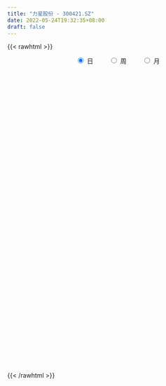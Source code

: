```yaml
---
title: "力星股份 - 300421.SZ"
date: 2022-05-24T19:32:35+08:00
draft: false
---
```

{{< rawhtml >}}
    <div style="text-align: center">
        <label style="padding: 1rem;"><input style="margin-right: .5rem" type="radio" name="period" value="D" checked onclick="period_change(this)">日</label>
        <label style="padding: 1rem;"><input style="margin-right: .5rem" type="radio" name="period" value="W" onclick="period_change(this)">周</label>
        <label style="padding: 1rem;"><input style="margin-right: .5rem" type="radio" name="period" value="M" onclick="period_change(this)">月</label>
    </div>
    <div id="chart" style="height: 700px;"></div> 
    <script type="text/javascript">
        const D_v = [80638.36,54316.72,77826.0,46316.2,33772.2,25588.8,43652.7,37788.6,52380.6,27944.5,37551.87,77936.62,34386.15,26223.6,46416.8,45035.5,72998.7,74405.89,54026.5,45784.0,34930.1,25177.4,22704.1,58821.63,49715.2,52151.8,53693.52,46326.15,103787.65,75210.3,78120.26,123019.51,58726.96,70351.89,51874.1,29373.35,48082.1,45946.4,38564.2,26987.0,43853.3,105656.52,63388.79,61372.0,41282.9,49804.19,34641.71,34084.78,42245.98,35873.0,80335.5,55074.7,127628.15,66355.2,74654.31,69649.69,53806.2,110536.42,56167.02,57506.3,70932.66,34598.56,31027.66,51903.3,56038.01,42089.3,39886.8,45083.3,50568.56,164879.78,89093.28,187728.7,234575.4,112979.28,111032.04,101062.56,77814.34,67317.66,71722.98,168561.43,179226.36,160243.17,125413.97,98415.86,83118.85,85668.46,64750.82,43945.76,108195.7,69852.88,126245.37,155083.38,96340.29,63553.14,65280.48,62632.74,70463.35,66825.85,82690.95,158062.55,102875.1,151007.8,143053.57,153433.83,142070.24,116756.78,67320.0,73940.2,76003.2,74821.7,56059.0,105096.43,107162.22,108382.7,69190.52,50059.18,53088.19,165966.74,112743.34,96964.4,67049.26,65792.48,69629.84,46363.9,54171.9,41688.41,37091.0,118416.11,75596.21,60079.53,54130.76,67194.5,42287.9,33467.26,38281.39,94081.29,66111.14,60942.7,37870.6,52338.62,84681.92,120578.57,157808.16,70971.3,53309.6,113944.97,132085.02,100069.89,88890.58,39848.0,51212.9,67323.4,68926.02,78210.98,52816.6,99987.99,131502.6,132112.9,73707.88,47548.96,49918.0,95062.6,104837.32,117180.9,87151.14,49662.98,56945.0,55188.46,80605.4,59150.63,38766.29,70787.4,70677.5,62229.73,58681.0,68051.59,35829.0,86858.54,41445.7,71289.69,39629.0,52131.29,110612.99,92911.0,59846.66,44460.0,34448.09,27386.99,32210.64,44209.03,67628.66,63657.76,54621.0,51365.6,68374.7,35139.0,48844.3,43701.9,57337.8,56221.5,64207.0,58185.9,55759.0,47300.09,50504.6,94576.61,74202.94,41523.8,62864.66,61169.6,63399.71,58540.8,54687.0,36603.0,45047.13,47043.1,34576.6,45284.0,53240.43,54856.63,42534.0,51288.49,40862.0,62841.0,85829.94,60482.39,52694.07,42839.0,42181.52,61057.94,39615.0,68704.2,58498.97,51030.97,54960.65,72750.3,51113.51,36560.22,35692.4,52405.0,70435.0,46723.79,47341.4,56860.62,45861.2,70205.0,164670.56,329377.49,268285.34,278628.98]
const D_histogram = [0.0,-0.0012635897,-0.0454016206,-0.0661128593,-0.0823914162,-0.0974032249,-0.0723215166,-0.081334032,-0.0625568941,-0.0642177337,-0.0778170958,-0.1056671502,-0.1005433516,-0.1092531587,-0.1112499464,-0.0825156656,-0.0013764364,0.0847463482,0.1348233376,0.1402298136,0.116396472,0.0943655704,0.0769569278,0.0274447254,0.0260757867,0.0580853263,0.0607040436,0.0829161271,0.1760441801,0.2426056284,0.2508210136,0.3191049065,0.3677630562,0.3656315081,0.3015882273,0.2448057571,0.22945443,0.1618573831,0.1163806821,0.0658274649,0.0088488451,0.0580233277,0.077210498,0.0087736768,-0.0682587557,-0.1401032416,-0.1880179001,-0.2052299773,-0.1565176839,-0.1478160187,-0.1789895558,-0.1948233773,-0.1882813057,-0.2154915207,-0.15408761,-0.0668131985,-0.0105042812,0.0809040967,0.1184983546,0.0958714176,0.125173186,0.1347855644,0.1152914984,0.1076693407,0.0923261917,0.069546675,0.0048512177,-0.0725251271,-0.0508816724,0.1071117016,0.1710088214,0.3853398729,0.5414472826,0.6095241072,0.6372506139,0.5831735931,0.5316598267,0.4232527309,0.2456136006,0.379225244,0.5302993824,0.4502559859,0.303827222,0.1368128361,0.0349003805,-0.1058220649,-0.2102831061,-0.3032916727,-0.2846377454,-0.3501256227,-0.2209756639,-0.0475728698,-0.0372952306,-0.1284386922,-0.3425361469,-0.5425608278,-0.7367207992,-0.7258091006,-0.8367217909,-0.9639398792,-1.0350759811,-1.0407220487,-0.8705496752,-0.6239176859,-0.3344873463,-0.1309210843,0.0007962333,0.1009950228,0.1025655219,0.1721896578,0.2006541477,0.3360263526,0.3914214282,0.4165048943,0.3679949307,0.3376035793,0.3219450275,0.4936590605,0.4516850684,0.2980062555,0.2176215296,0.1588142422,0.0339272942,-0.023161213,-0.0972508187,-0.1868253026,-0.183981104,-0.0055159317,0.0445767841,0.1027398481,0.0650370554,-0.0404970385,-0.1088934152,-0.1278427669,-0.1681217828,-0.2314004992,-0.3129085184,-0.4085144643,-0.4610650908,-0.5000545952,-0.5548022266,-0.4793606549,-0.3953806551,-0.314655565,-0.2650122336,-0.1002789149,0.0311806923,0.0512214454,-0.0348400095,-0.0960213587,-0.0884044825,-0.0295677126,0.0570794111,0.0511860996,0.0825708288,0.0538006672,0.1412363586,0.2812859585,0.3506037022,0.383918774,0.3512033041,0.2907792382,0.1204044268,-0.0081202166,-0.1362050122,-0.1982770137,-0.2720653651,-0.3244583861,-0.327408185,-0.3437776085,-0.3330931801,-0.3563069612,-0.377040477,-0.3693842852,-0.3760404318,-0.3017547238,-0.2807745578,-0.1953859434,-0.1419431499,-0.0535655229,0.0170980511,0.0205850444,-0.0367697756,-0.0800290241,-0.0552055972,-0.0093063809,0.0314634142,0.0597893129,0.0831616926,0.0854219488,0.1328486055,0.1279381647,0.1418819691,0.1340419057,0.1560496278,0.1633471819,0.142162714,0.109018187,0.0653991064,0.0065033022,-0.0391115875,-0.0503093707,-0.0481679795,-0.069577155,-0.1114864277,-0.10316693,-0.0610132891,-0.0258890068,0.0113434393,0.0338797154,0.0721113514,0.0822741213,0.0881634871,0.0991609897,0.0800106497,0.0963925957,0.1097163109,0.1023057237,0.1024762295,0.07971432,0.0544393515,0.0179411208,0.0107423113,-0.0134771907,-0.03749194,-0.057481303,-0.0444126196,-0.0252475359,-0.0191628836,-0.0349537931,-0.0456794828,-0.0985127377,-0.144111583,-0.1307649065,-0.1191645325,-0.0624083231,-0.0229401588,-0.0001535671,0.0301284763,0.072386893,0.1095608019,0.1381585275,0.1519087168,0.1616674859,0.1667681133,0.1804269821,0.2168298634,0.2778492855,0.3230242694,0.3251695795]
const D_fast = [0.0,-0.0015794872,-0.0570679231,-0.0943073767,-0.1311837876,-0.1705464025,-0.1635450735,-0.1928910969,-0.1897531825,-0.2074684554,-0.2405220915,-0.2947889335,-0.3148009728,-0.3508240695,-0.3806333439,-0.3725279794,-0.2917328594,-0.1844234877,-0.1006406639,-0.0601767345,-0.0549109582,-0.0533504672,-0.0515198777,-0.0941708988,-0.0890208908,-0.0424900197,-0.0246952914,0.0182458238,0.1553849218,0.2825977773,0.3535184158,0.5015785353,0.6421774491,0.7314537781,0.742807554,0.7472265232,0.7892388036,0.7621061025,0.7457245719,0.7116282209,0.6568618124,0.7205421269,0.7590319218,0.6927885198,0.5986913983,0.491821102,0.3969019684,0.3283823969,0.3379652694,0.3097129299,0.2337920038,0.169252338,0.1287240832,0.047640988,0.0705229962,0.141094108,0.1947769551,0.3064113572,0.3736302038,0.3749711211,0.435566186,0.4788749556,0.4882037641,0.5074989416,0.5152373406,0.5098444926,0.4463618397,0.3508542132,0.3597772498,0.5445485492,0.6511978743,0.961863894,1.2533331243,1.4737909757,1.6608301359,1.7525465135,1.8339477037,1.8313537906,1.7151180605,1.9435360148,2.2271849988,2.2597055988,2.1892336405,2.0564224635,1.963235103,1.7960571414,1.6390253237,1.4701938389,1.4176883298,1.2646690469,1.3385750897,1.5000846663,1.5010384979,1.3777853632,1.0780538718,0.7423889839,0.3640488127,0.1935082362,-0.1265849019,-0.4947879599,-0.8246930571,-1.0905196369,-1.1379846821,-1.0473321144,-0.8415236113,-0.6706876204,-0.5387712444,-0.4133236992,-0.3861118196,-0.2734402693,-0.1948122425,0.0245665505,0.1778169832,0.3070266729,0.350515442,0.4045249854,0.4693526905,0.7644814886,0.8354287636,0.7562515146,0.7302721711,0.7111684442,0.5947633198,0.5318845093,0.433482199,0.2972013894,0.254050312,0.4311365014,0.4923734132,0.5762214392,0.5547779104,0.4391195569,0.3434998263,0.292589783,0.2102803213,0.0891514801,-0.0705836687,-0.2683182307,-0.4361351299,-0.6001382831,-0.7935864711,-0.8379850631,-0.8528502272,-0.8507890283,-0.8673987553,-0.7277351653,-0.588480385,-0.5556342706,-0.6504057278,-0.7355924167,-0.7500766612,-0.6986318195,-0.597714843,-0.5908116296,-0.5387841931,-0.554104188,-0.4313594069,-0.2209883174,-0.0640196481,0.0652751172,0.1203604733,0.132631217,-0.0076424877,-0.1381971853,-0.300333234,-0.4119744888,-0.5537791815,-0.6872867991,-0.7720886442,-0.8744024699,-0.9469913365,-1.0592818578,-1.1742754929,-1.2589653724,-1.359631627,-1.3607845999,-1.4099980733,-1.3734559448,-1.3554989388,-1.2805126926,-1.2055746057,-1.1969413513,-1.2634886152,-1.3267551198,-1.3157330921,-1.2721604711,-1.2235248225,-1.1802515955,-1.1360887927,-1.1124730492,-1.0318342411,-1.0047601409,-0.9553458442,-0.9296754312,-0.8686553021,-0.8205209525,-0.8061647419,-0.8120547222,-0.8393240262,-0.8965940048,-0.9519867914,-0.9757619172,-0.985662521,-1.0244659853,-1.0942468648,-1.1117190997,-1.0848187811,-1.0561667505,-1.0160984445,-0.9850922395,-0.9288327657,-0.8981014655,-0.8701712279,-0.8343834778,-0.8335311554,-0.7930510605,-0.7522982676,-0.7341324239,-0.7083428607,-0.7111761902,-0.7228413208,-0.7548542714,-0.759367503,-0.7869563027,-0.8203440369,-0.8547037257,-0.8527381973,-0.8398849975,-0.8385910661,-0.8631204239,-0.8852659843,-0.9627274236,-1.0443541646,-1.0636987148,-1.081889474,-1.0407353454,-1.0070022207,-0.9842540208,-0.9464398583,-0.8860847183,-0.821520609,-0.7583832515,-0.706655883,-0.6564802424,-0.6096875867,-0.5509219723,-0.4603116252,-0.3298298817,-0.2038988304,-0.1204611255]
const D_slow = [0.0,-0.0003158974,-0.0116663026,-0.0281945174,-0.0487923714,-0.0731431777,-0.0912235568,-0.1115570648,-0.1271962884,-0.1432507218,-0.1627049957,-0.1891217833,-0.2142576212,-0.2415709108,-0.2693833975,-0.2900123138,-0.290356423,-0.2691698359,-0.2354640015,-0.2004065481,-0.1713074301,-0.1477160375,-0.1284768056,-0.1216156242,-0.1150966775,-0.100575346,-0.0853993351,-0.0646703033,-0.0206592583,0.0399921488,0.1026974022,0.1824736289,0.2744143929,0.3658222699,0.4412193268,0.502420766,0.5597843736,0.6002487193,0.6293438898,0.6458007561,0.6480129673,0.6625187993,0.6818214238,0.684014843,0.666950154,0.6319243436,0.5849198686,0.5336123742,0.4944829533,0.4575289486,0.4127815597,0.3640757153,0.3170053889,0.2631325087,0.2246106062,0.2079073066,0.2052812363,0.2255072605,0.2551318491,0.2790997035,0.310393,0.3440893911,0.3729122657,0.3998296009,0.4229111488,0.4402978176,0.441510622,0.4233793402,0.4106589222,0.4374368476,0.4801890529,0.5765240211,0.7118858418,0.8642668686,1.023579522,1.1693729203,1.302287877,1.4081010597,1.4695044599,1.5643107709,1.6968856164,1.8094496129,1.8854064184,1.9196096274,1.9283347226,1.9018792063,1.8493084298,1.7734855116,1.7023260753,1.6147946696,1.5595507536,1.5476575361,1.5383337285,1.5062240554,1.4205900187,1.2849498117,1.1007696119,0.9193173368,0.7101368891,0.4691519193,0.210382924,-0.0497975882,-0.267435007,-0.4234144284,-0.507036265,-0.5397665361,-0.5395674778,-0.5143187221,-0.4886773416,-0.4456299271,-0.3954663902,-0.311459802,-0.213604445,-0.1094782214,-0.0174794887,0.0669214061,0.147407663,0.2708224281,0.3837436952,0.4582452591,0.5126506415,0.552354202,0.5608360256,0.5550457223,0.5307330177,0.484026692,0.438031416,0.4366524331,0.4477966291,0.4734815911,0.489740855,0.4796165954,0.4523932416,0.4204325498,0.3784021041,0.3205519793,0.2423248497,0.1401962336,0.0249299609,-0.1000836879,-0.2387842445,-0.3586244082,-0.457469572,-0.5361334633,-0.6023865217,-0.6274562504,-0.6196610773,-0.606855716,-0.6155657184,-0.639571058,-0.6616721787,-0.6690641068,-0.6547942541,-0.6419977292,-0.621355022,-0.6079048552,-0.5725957655,-0.5022742759,-0.4146233503,-0.3186436568,-0.2308428308,-0.1581480213,-0.1280469146,-0.1300769687,-0.1641282218,-0.2136974752,-0.2817138164,-0.362828413,-0.4446804592,-0.5306248613,-0.6138981564,-0.7029748967,-0.7972350159,-0.8895810872,-0.9835911952,-1.0590298761,-1.1292235156,-1.1780700014,-1.2135557889,-1.2269471696,-1.2226726568,-1.2175263957,-1.2267188396,-1.2467260957,-1.260527495,-1.2628540902,-1.2549882366,-1.2400409084,-1.2192504853,-1.1978949981,-1.1646828467,-1.1326983055,-1.0972278132,-1.0637173368,-1.0247049299,-0.9838681344,-0.9483274559,-0.9210729092,-0.9047231326,-0.903097307,-0.9128752039,-0.9254525466,-0.9374945415,-0.9548888302,-0.9827604371,-1.0085521696,-1.0238054919,-1.0302777436,-1.0274418838,-1.0189719549,-1.0009441171,-0.9803755868,-0.958334715,-0.9335444676,-0.9135418051,-0.8894436562,-0.8620145785,-0.8364381476,-0.8108190902,-0.7908905102,-0.7772806723,-0.7727953921,-0.7701098143,-0.773479112,-0.782852097,-0.7972224227,-0.8083255776,-0.8146374616,-0.8194281825,-0.8281666308,-0.8395865015,-0.8642146859,-0.9002425817,-0.9329338083,-0.9627249414,-0.9783270222,-0.9840620619,-0.9841004537,-0.9765683346,-0.9584716114,-0.9310814109,-0.896541779,-0.8585645998,-0.8181477283,-0.7764557,-0.7313489545,-0.6771414886,-0.6076791672,-0.5269230999,-0.445630705]
const D_data = [['2021-05-13', 14.1586, 13.9501, 13.7615, 14.4664],['2021-05-14', 14.0494, 13.9303, 13.5033, 14.2976],['2021-05-17', 13.97, 13.25, 13.18, 14.0],['2021-05-18', 13.13, 13.32, 13.13, 13.73],['2021-05-19', 13.3, 13.21, 13.12, 13.43],['2021-05-20', 13.28, 13.06, 12.98, 13.29],['2021-05-21', 13.16, 13.51, 13.05, 13.75],['2021-05-24', 13.51, 13.05, 13.04, 13.52],['2021-05-25', 13.05, 13.35, 12.83, 13.6],['2021-05-26', 13.4, 13.07, 13.0, 13.45],['2021-05-27', 13.02, 12.8, 12.74, 13.18],['2021-05-28', 12.76, 12.41, 12.29, 12.94],['2021-05-31', 12.41, 12.65, 12.31, 12.9],['2021-06-01', 12.68, 12.35, 12.26, 12.75],['2021-06-02', 12.38, 12.28, 12.22, 12.79],['2021-06-03', 12.27, 12.62, 12.19, 12.76],['2021-06-04', 12.56, 13.5, 12.35, 13.5],['2021-06-07', 13.48, 14.01, 13.43, 14.09],['2021-06-08', 13.84, 13.98, 13.55, 14.07],['2021-06-09', 13.88, 13.65, 13.46, 14.08],['2021-06-10', 13.7, 13.31, 13.25, 13.8],['2021-06-11', 13.45, 13.27, 13.18, 13.58],['2021-06-15', 13.28, 13.27, 13.14, 13.52],['2021-06-16', 13.27, 12.71, 12.27, 13.5],['2021-06-17', 12.86, 13.18, 12.42, 13.18],['2021-06-18', 13.16, 13.7, 12.78, 13.98],['2021-06-21', 13.87, 13.46, 13.12, 14.0],['2021-06-22', 13.57, 13.82, 13.57, 14.09],['2021-06-23', 13.9, 15.12, 13.7, 15.3],['2021-06-24', 15.12, 15.39, 14.9, 15.39],['2021-06-25', 15.32, 15.07, 14.76, 15.39],['2021-06-28', 15.35, 16.28, 15.19, 16.55],['2021-06-29', 16.08, 16.66, 15.95, 16.78],['2021-06-30', 16.68, 16.49, 16.21, 17.16],['2021-07-01', 16.63, 15.86, 15.8, 16.95],['2021-07-02', 15.8, 15.91, 15.62, 16.1],['2021-07-05', 15.9, 16.5, 15.72, 16.66],['2021-07-06', 16.5, 15.86, 15.6, 16.5],['2021-07-07', 15.8, 16.03, 15.5, 16.24],['2021-07-08', 16.06, 15.87, 15.75, 16.25],['2021-07-09', 15.86, 15.62, 15.39, 16.03],['2021-07-12', 15.99, 17.05, 15.9, 17.3],['2021-07-13', 17.05, 17.01, 16.58, 17.67],['2021-07-14', 17.09, 15.91, 15.88, 17.09],['2021-07-15', 15.9, 15.48, 15.06, 15.99],['2021-07-16', 15.43, 15.15, 15.03, 15.53],['2021-07-19', 15.3, 15.08, 15.03, 15.47],['2021-07-20', 15.07, 15.21, 14.68, 15.35],['2021-07-21', 15.18, 16.05, 15.04, 16.35],['2021-07-22', 16.0, 15.65, 15.5, 16.23],['2021-07-23', 15.5, 15.02, 14.41, 15.72],['2021-07-26', 15.03, 14.99, 14.25, 15.15],['2021-07-27', 14.75, 15.14, 14.75, 16.79],['2021-07-28', 14.61, 14.54, 14.23, 15.21],['2021-07-29', 14.54, 15.63, 14.45, 15.96],['2021-07-30', 15.95, 16.3, 15.94, 16.56],['2021-08-02', 16.5, 16.3, 15.83, 16.55],['2021-08-03', 16.27, 17.2, 16.19, 17.22],['2021-08-04', 17.08, 16.99, 16.48, 17.08],['2021-08-05', 17.23, 16.4, 16.15, 17.23],['2021-08-06', 16.4, 17.2, 16.31, 17.55],['2021-08-09', 17.2, 17.21, 16.45, 17.53],['2021-08-10', 17.31, 16.97, 16.84, 17.5],['2021-08-11', 16.97, 17.19, 16.51, 17.47],['2021-08-12', 17.25, 17.17, 17.13, 17.96],['2021-08-13', 16.99, 17.1, 16.72, 17.27],['2021-08-16', 17.27, 16.43, 16.32, 17.45],['2021-08-17', 16.43, 15.92, 15.9, 16.8],['2021-08-18', 15.81, 17.02, 15.78, 17.09],['2021-08-19', 17.2, 19.3, 17.02, 20.0],['2021-08-20', 18.76, 18.9, 18.2, 19.2],['2021-08-23', 18.77, 21.84, 18.43, 22.58],['2021-08-24', 21.84, 22.58, 21.82, 24.82],['2021-08-25', 22.55, 22.66, 21.53, 23.0],['2021-08-26', 22.83, 23.05, 22.4, 23.96],['2021-08-27', 23.18, 22.6, 22.0, 23.5],['2021-08-30', 21.58, 22.97, 20.59, 23.48],['2021-08-31', 23.5, 22.4, 21.7, 23.87],['2021-09-01', 22.37, 21.23, 21.08, 22.71],['2021-09-02', 21.23, 25.48, 20.8, 25.48],['2021-09-03', 25.32, 27.07, 24.71, 29.65],['2021-09-06', 26.58, 25.01, 24.38, 27.17],['2021-09-07', 24.66, 24.13, 23.56, 24.78],['2021-09-08', 24.13, 23.47, 23.0, 25.1],['2021-09-09', 23.34, 23.9, 23.14, 24.47],['2021-09-10', 23.91, 23.0, 22.4, 24.0],['2021-09-13', 22.89, 22.93, 22.34, 23.65],['2021-09-14', 22.97, 22.59, 22.3, 23.1],['2021-09-15', 22.75, 23.8, 22.05, 24.87],['2021-09-16', 23.8, 22.6, 22.53, 23.97],['2021-09-17', 22.5, 25.21, 22.2, 26.0],['2021-09-22', 24.43, 26.7, 24.07, 27.67],['2021-09-23', 26.42, 25.34, 23.6, 26.42],['2021-09-24', 24.85, 24.0, 23.14, 24.85],['2021-09-27', 23.74, 21.65, 20.68, 24.12],['2021-09-28', 21.21, 20.54, 20.25, 22.05],['2021-09-29', 20.15, 19.2, 18.68, 20.7],['2021-09-30', 19.31, 20.83, 19.11, 21.1],['2021-10-08', 21.08, 18.52, 18.36, 21.1],['2021-10-11', 18.58, 17.03, 16.7, 18.7],['2021-10-12', 17.13, 16.44, 16.0, 17.28],['2021-10-13', 16.61, 16.23, 15.39, 16.61],['2021-10-14', 16.7, 18.09, 15.87, 19.17],['2021-10-15', 18.5, 19.53, 17.71, 20.8],['2021-10-18', 19.56, 21.07, 19.51, 21.18],['2021-10-19', 20.83, 21.07, 20.6, 22.1],['2021-10-20', 21.26, 20.95, 20.33, 21.39],['2021-10-21', 21.47, 21.15, 20.5, 21.81],['2021-10-22', 21.0, 20.2, 20.1, 21.64],['2021-10-25', 20.57, 21.29, 19.97, 21.53],['2021-10-26', 21.31, 21.13, 20.7, 21.4],['2021-10-27', 21.13, 23.08, 20.81, 23.25],['2021-10-28', 22.67, 22.85, 21.81, 23.8],['2021-10-29', 22.56, 22.99, 20.74, 23.33],['2021-11-01', 22.78, 22.31, 22.06, 23.67],['2021-11-02', 22.15, 22.61, 21.32, 22.65],['2021-11-03', 22.33, 22.95, 22.02, 23.28],['2021-11-04', 23.24, 26.08, 23.15, 27.48],['2021-11-05', 26.23, 24.18, 24.06, 26.48],['2021-11-08', 23.88, 22.61, 22.48, 24.42],['2021-11-09', 22.71, 23.17, 22.62, 23.95],['2021-11-10', 22.6, 23.29, 22.18, 23.53],['2021-11-11', 22.97, 22.12, 21.73, 23.32],['2021-11-12', 22.0, 22.56, 21.9, 22.7],['2021-11-15', 22.75, 22.02, 21.43, 22.75],['2021-11-16', 22.0, 21.34, 20.92, 22.43],['2021-11-17', 21.63, 22.18, 21.26, 22.4],['2021-11-18', 22.12, 24.86, 21.64, 25.88],['2021-11-19', 24.01, 23.95, 23.5, 24.69],['2021-11-22', 23.95, 24.47, 23.65, 24.81],['2021-11-23', 24.24, 23.46, 23.26, 24.75],['2021-11-24', 23.51, 22.3, 22.08, 23.54],['2021-11-25', 22.49, 22.3, 21.6, 22.54],['2021-11-26', 22.05, 22.65, 21.95, 22.7],['2021-11-29', 21.87, 22.16, 21.83, 22.9],['2021-11-30', 22.19, 21.48, 20.0, 22.65],['2021-12-01', 21.34, 20.68, 20.51, 22.02],['2021-12-02', 20.52, 19.76, 19.6, 20.8],['2021-12-03', 19.7, 19.56, 19.5, 20.07],['2021-12-06', 19.57, 19.09, 19.01, 19.8],['2021-12-07', 19.11, 18.19, 18.0, 19.35],['2021-12-08', 18.22, 19.42, 18.0, 19.55],['2021-12-09', 19.5, 19.55, 19.45, 21.4],['2021-12-10', 19.73, 19.6, 19.0, 19.9],['2021-12-13', 19.66, 19.25, 18.99, 19.75],['2021-12-14', 19.26, 21.04, 19.07, 21.1],['2021-12-15', 22.41, 21.31, 21.0, 22.95],['2021-12-16', 20.0, 20.27, 20.0, 21.19],['2021-12-17', 20.14, 18.68, 18.65, 20.24],['2021-12-20', 18.51, 18.45, 18.26, 19.0],['2021-12-21', 18.43, 19.0, 18.43, 19.3],['2021-12-22', 19.08, 19.68, 18.7, 19.73],['2021-12-23', 19.67, 20.34, 19.23, 20.76],['2021-12-24', 20.29, 19.35, 19.29, 20.78],['2021-12-27', 19.49, 19.85, 18.7, 20.15],['2021-12-28', 20.31, 19.07, 18.03, 20.39],['2021-12-29', 19.08, 20.68, 18.7, 21.0],['2021-12-30', 20.69, 22.05, 20.24, 22.58],['2021-12-31', 22.15, 21.92, 21.02, 22.22],['2022-01-04', 21.82, 21.99, 21.52, 22.7],['2022-01-05', 21.88, 21.42, 21.16, 22.26],['2022-01-06', 21.3, 21.05, 20.4, 21.52],['2022-01-07', 21.1, 19.19, 19.12, 21.2],['2022-01-10', 19.29, 18.93, 17.88, 19.3],['2022-01-11', 18.85, 18.16, 17.71, 19.12],['2022-01-12', 18.16, 18.31, 18.04, 18.49],['2022-01-13', 18.38, 17.57, 17.5, 18.55],['2022-01-14', 17.5, 17.21, 17.1, 18.08],['2022-01-17', 17.0, 17.36, 16.6, 17.47],['2022-01-18', 17.35, 16.8, 16.75, 17.44],['2022-01-19', 16.71, 16.77, 16.48, 16.94],['2022-01-20', 16.77, 15.94, 15.84, 16.85],['2022-01-21', 15.94, 15.45, 15.27, 16.05],['2022-01-24', 15.53, 15.35, 15.14, 15.66],['2022-01-25', 15.33, 14.74, 14.7, 15.96],['2022-01-26', 14.85, 15.52, 14.77, 15.65],['2022-01-27', 15.5, 14.72, 14.71, 15.6],['2022-01-28', 15.0, 15.46, 14.24, 15.73],['2022-02-07', 15.55, 15.13, 14.9, 16.09],['2022-02-08', 15.1, 15.7, 14.8, 15.98],['2022-02-09', 15.6, 15.72, 15.35, 15.83],['2022-02-10', 15.75, 14.92, 14.72, 15.8],['2022-02-11', 14.92, 13.83, 13.5, 14.95],['2022-02-14', 13.75, 13.51, 13.34, 14.11],['2022-02-15', 13.51, 14.08, 13.26, 14.16],['2022-02-16', 14.13, 14.33, 13.92, 14.43],['2022-02-17', 14.21, 14.33, 14.15, 14.52],['2022-02-18', 14.17, 14.22, 14.1, 14.41],['2022-02-21', 14.23, 14.18, 14.1, 14.45],['2022-02-22', 14.17, 13.88, 13.6, 14.19],['2022-02-23', 13.9, 14.5, 13.81, 14.7],['2022-02-24', 14.56, 13.9, 13.68, 14.76],['2022-02-25', 14.0, 14.11, 13.8, 14.37],['2022-02-28', 14.07, 13.81, 13.58, 14.2],['2022-03-01', 13.92, 14.19, 13.85, 14.58],['2022-03-02', 14.1, 14.07, 13.96, 14.19],['2022-03-03', 14.15, 13.66, 13.6, 14.28],['2022-03-04', 13.54, 13.33, 13.26, 13.82],['2022-03-07', 13.34, 12.93, 12.8, 13.45],['2022-03-08', 12.95, 12.36, 12.22, 13.1],['2022-03-09', 12.36, 12.1, 11.53, 12.45],['2022-03-10', 12.39, 12.21, 12.13, 12.5],['2022-03-11', 12.14, 12.18, 11.79, 12.4],['2022-03-14', 12.0, 11.65, 11.65, 12.2],['2022-03-15', 11.49, 11.01, 11.01, 11.75],['2022-03-16', 11.47, 11.32, 10.84, 11.48],['2022-03-17', 11.52, 11.67, 11.35, 11.99],['2022-03-18', 11.62, 11.61, 11.53, 11.8],['2022-03-21', 11.71, 11.68, 11.53, 11.93],['2022-03-22', 11.68, 11.53, 11.34, 11.79],['2022-03-23', 11.8, 11.79, 11.41, 11.97],['2022-03-24', 11.7, 11.49, 11.45, 11.74],['2022-03-25', 11.73, 11.41, 11.4, 11.8],['2022-03-28', 11.31, 11.46, 11.14, 11.62],['2022-03-29', 11.32, 11.0, 11.0, 11.56],['2022-03-30', 11.1, 11.38, 11.1, 11.52],['2022-03-31', 11.3, 11.38, 11.21, 11.44],['2022-04-01', 11.41, 11.1, 11.08, 11.47],['2022-04-06', 11.01, 11.14, 10.94, 11.34],['2022-04-07', 11.14, 10.75, 10.75, 11.25],['2022-04-08', 10.81, 10.53, 10.5, 10.89],['2022-04-11', 10.58, 10.14, 10.0, 10.65],['2022-04-12', 10.04, 10.29, 9.98, 10.31],['2022-04-13', 10.2, 9.88, 9.83, 10.3],['2022-04-14', 9.76, 9.62, 9.48, 9.94],['2022-04-15', 9.55, 9.4, 9.16, 9.6],['2022-04-18', 9.34, 9.64, 9.1, 9.7],['2022-04-19', 9.73, 9.66, 9.5, 9.9],['2022-04-20', 9.64, 9.43, 9.36, 9.85],['2022-04-21', 9.52, 8.99, 8.94, 9.57],['2022-04-22', 8.89, 8.83, 8.72, 9.03],['2022-04-25', 8.67, 7.95, 7.88, 8.74],['2022-04-26', 7.96, 7.55, 7.52, 8.04],['2022-04-27', 7.55, 7.96, 7.29, 7.98],['2022-04-28', 7.9, 7.77, 7.72, 8.13],['2022-04-29', 7.88, 8.31, 7.88, 8.4],['2022-05-05', 8.31, 8.18, 8.08, 8.42],['2022-05-06', 8.1, 7.99, 7.87, 8.12],['2022-05-09', 8.06, 8.1, 7.89, 8.3],['2022-05-10', 7.91, 8.35, 7.91, 8.39],['2022-05-11', 8.4, 8.44, 8.31, 8.84],['2022-05-12', 8.43, 8.48, 8.32, 8.66],['2022-05-13', 8.48, 8.4, 8.3, 8.55],['2022-05-16', 8.5, 8.42, 8.26, 8.65],['2022-05-17', 8.36, 8.42, 8.18, 8.42],['2022-05-18', 8.54, 8.61, 8.35, 8.71],['2022-05-19', 8.51, 9.09, 8.45, 9.53],['2022-05-20', 9.12, 9.77, 9.11, 9.88],['2022-05-23', 10.0, 10.02, 9.53, 10.19],['2022-05-24', 9.88, 9.8, 9.78, 10.49]]
const W_v = [76205.37,61988.33,33162.24,31158.17,31361.9,36586.01,45149.16,40622.81,54215.53,37365.87,80223.93,47190.85,64755.45,44259.08,42229.57,40412.87,27516.24,65121.84,37580.3,22233.74,46578.42,25387.78,23388.16,28256.7,26278.97,23935.87,39912.72,32261.29,47599.56,35255.0,14861.2,15111.9,40781.92,41396.53,58110.27,91419.92,143040.01,46845.47,72400.75,47427.72,32159.37,14498.78,50477.0,33961.97,40936.85,34474.86,42347.88,22870.23,27880.79,19999.38,26722.45,28218.08,23885.02,33241.06,26340.0,27110.62,21252.64,15155.0,27610.62,14490.0,15792.18,24335.04,32097.64,51666.06,24465.1,48087.24,34944.0,29243.29,77805.72,68572.95,53218.41,41053.85,27934.92,28533.75,27438.11,17441.48,36767.27,44283.71,40439.0,37868.03,49552.1,89300.31,116460.71,135109.78,113215.95,166774.77,514067.91,222977.06,432945.5299999999,350307.5,672336.0,426236.01,1378778.7800000003,1356814.0099999998,614951.5,502861.57,326989.69,443162.14,407868.02,373399.04,337418.1,197067.62,168768.46,175301.3,194799.42,206344.17,125873.64,165703.92,163400.52,631464.8199999999,267285.66,652161.7399999999,440873.23,182785.74,706955.5,480039.73,192550.02,246108.68,145752.15,121304.1,130355.75,105465.3,172217.47,129176.05,165393.0,168804.0,167969.42,278121.6800000001,154246.14,127457.17,205534.05,136200.0,189507.95,262208.0,252626.35,253565.04,227349.95,133122.28,116115.81,134066.61,108482.53,109962.45,105744.15,57725.32,85707.89,179654.94,237286.12,184775.82,100086.19,99451.55,51022.52,85946.31,258081.51,288337.31,262252.1899999999,230664.25,237989.06,230513.4,328669.08,615484.3400000001,904299.98,1266884.1300000001,915144.6,420197.88,121729.14,47436.77,1455019.0,1779634.6499999999,791754.73,684228.5600000001,372109.3,473977.2000000001,500363.5,329311.27,253708.5,1073045.3400000001,564167.8199999999,242819.04,316605.4,492751.96,405383.46,193851.76,308191.46,93764.21,113097.1,705659.99,804564.0900000001,474705.7899999999,389542.28,483897.09,408085.7,275651.07,317242.8,316713.33,249106.23,231405.74,435122.85,227155.9,233602.19,225060.75,234323.89,183392.73,357137.88,333345.8099999999,203433.0,321504.4,227180.97,393362.05,348948.6,215656.83,389511.72,747377.98,564642.77,552860.3099999999,412990.53,314976.81,265202.42,82690.95,708432.85,476090.42,451522.05,451047.97,345799.88,326963.63,257159.95,297287.12,486378.57,488300.06,305521.3,490127.97,297366.88,366128.48,319987.22,311649.86,315108.67,259052.74,262327.09,247425.5,291711.2,308108.04,300661.77,208553.83,150631.06,301303.82,238387.53,305945.09,87673.73,252597.59,666974.87,546914.3200000001]
const W_histogram = [0.0,-0.0524900285,-0.0565830134,-0.0715562066,-0.082400665,-0.0496001656,-0.040100516,-0.0078063939,0.0211644726,0.0318010034,0.064994381,0.0838832362,0.101993355,0.0725103603,0.0661291143,0.0038035275,-0.0222221362,-0.067195968,-0.1230989215,-0.1551419129,-0.2458141457,-0.2998016284,-0.3285332251,-0.3151270928,-0.2690402504,-0.2302080219,-0.2389918665,-0.2206791865,-0.241463414,-0.2929178384,-0.2955579827,-0.2617933216,-0.184507458,-0.0854568918,-0.0083755857,0.0527904132,0.1078337503,0.138728569,0.1472421865,0.1128213637,0.0911556098,0.0868491737,0.1006368942,0.1191911985,0.1219836118,0.0807128248,0.0670977306,0.0371137815,-0.0206730577,-0.0357057645,-0.0446419598,-0.0393588614,-0.0180435046,0.0093788866,0.0077654729,0.0260934762,0.0238508859,0.0411465646,0.0446204239,0.0496133272,0.0599507021,0.0821554716,0.1079072916,0.0806668373,0.0414500599,0.0211876915,0.0342730365,0.0431049005,0.0955325593,0.1105436366,0.0971582276,0.1012480834,0.0856091258,0.0699270073,0.0561888034,0.0523851097,0.0600956956,0.0686235754,0.0604804376,0.0408753782,0.0488377547,0.0641242851,0.0853258646,0.1177039144,0.1456957083,0.255624534,0.3247298753,0.3749447073,0.4325834119,0.5168798746,0.4265401776,0.3599532531,0.4106074876,0.2401910982,0.0355478468,-0.1151073478,-0.2418307078,-0.3220580621,-0.3183613394,-0.3294391856,-0.3179218793,-0.3195312036,-0.3111140385,-0.2924048988,-0.2700481519,-0.257180784,-0.2335208187,-0.2069249995,-0.1843957764,-0.1047408331,-0.0474242369,-0.0001450264,0.0427171861,0.0842127377,0.1150050591,0.0960883966,0.0791879717,0.047434412,0.0023244658,-0.0469340889,-0.0711765445,-0.0776873072,-0.0619720859,-0.0473420669,-0.0284416865,-0.0115304062,0.0194772123,0.0470565472,0.046013297,0.0213702076,-0.0317805398,-0.0631689127,-0.0467401815,-0.0621432838,-0.0267770177,-0.0280399728,-0.0303311851,-0.0249791876,-0.036234903,-0.0267097744,-0.0195441583,-0.0166774161,-0.0191190454,-0.0078875707,0.0069843991,0.030190264,0.043549738,0.0727848242,0.0773229339,0.0805432817,0.0737146363,0.0778869506,0.0974224871,0.1076063342,0.107977875,0.1272820481,0.1273670665,0.1322206547,0.1445744217,0.1942392728,0.2509313997,0.2451260919,0.2341068843,0.1641062806,0.1130185513,0.0888861261,0.2861045119,0.2746112068,0.2266899126,0.2016531834,0.1449196951,0.1432046496,0.0768840501,-0.0101509371,-0.0922840462,-0.1148621422,-0.1702703533,-0.2150812367,-0.2706918997,-0.2858180095,-0.2658859525,-0.2554662726,-0.2592052027,-0.2399907814,-0.1783361763,-0.0314372843,0.1150006199,0.1619708455,0.2584519595,0.3860176928,0.3854709265,0.3950159375,0.3651323162,0.3537278221,0.3080676825,0.3674619316,0.425386613,0.40403657,0.2898201228,0.2624843526,0.2061991226,0.1763691855,0.2242712709,0.2840486543,0.2753742506,0.2121355065,0.1392264763,0.1537438907,0.1976963542,0.1935258217,0.2802238306,0.5399465024,0.942411543,0.8660960571,0.8924917172,0.7615904502,0.4121421376,-0.0020247356,-0.2231653783,-0.332917728,-0.23104842,-0.1034605701,-0.1455330301,-0.0993169104,-0.1716290969,-0.4282842462,-0.5863022718,-0.7341415491,-0.7647076624,-0.5971704176,-0.651120951,-0.7917202726,-0.9634145505,-1.0304449653,-1.1306726294,-1.1149648738,-1.0567820713,-1.0153759854,-1.0079540844,-0.982910304,-0.9222815205,-0.8474448842,-0.7822871955,-0.7605666583,-0.7297389356,-0.6899649398,-0.6323325095,-0.5184998374,-0.312962516,-0.1455234677]
const W_fast = [0.0,-0.0656125356,-0.0838512739,-0.1167135188,-0.1481581435,-0.1277576854,-0.1282831648,-0.0979406411,-0.0636786566,-0.0450918749,0.004350098,0.0442097622,0.0878182198,0.0764628151,0.0866138477,0.0252391428,-0.006342055,-0.0681148788,-0.1547925627,-0.2256210322,-0.3777468015,-0.5066846913,-0.6175495943,-0.6829252351,-0.7040984553,-0.7228182323,-0.7913500436,-0.8282071602,-0.9093572412,-1.0340411252,-1.1105707651,-1.1422544344,-1.1110954353,-1.033409092,-0.9584216824,-0.8840580802,-0.8020563055,-0.7364793446,-0.6911551805,-0.6973706623,-0.6962475138,-0.6788416565,-0.6398947124,-0.5915426085,-0.5582542922,-0.579346873,-0.5761875346,-0.5968930383,-0.659848142,-0.6838072899,-0.7039039751,-0.7084605921,-0.6916561114,-0.6618889985,-0.661561044,-0.6367096717,-0.6329895405,-0.6054072206,-0.5907782553,-0.5733820203,-0.5480569699,-0.5053133324,-0.4525846896,-0.4596584345,-0.4885126969,-0.5034781424,-0.4818245383,-0.4622164491,-0.3859056505,-0.3432586642,-0.3323545163,-0.3029526395,-0.2971893157,-0.2953896823,-0.2950806854,-0.2857881017,-0.263053592,-0.2373698183,-0.2303928467,-0.2397790616,-0.2196072463,-0.1882896447,-0.145756599,-0.0839525706,-0.0195368496,0.1542981096,0.3045859197,0.4485369285,0.6143214861,0.8278379174,0.8441332649,0.8675346537,1.02084076,0.9104721452,0.7147158555,0.535283824,0.348102787,0.1873609172,0.1114673051,0.0180296624,-0.049933501,-0.1314256263,-0.2007869708,-0.2551790559,-0.3003343469,-0.351762175,-0.3864824144,-0.4116178451,-0.4351875661,-0.3817178311,-0.3362572941,-0.2890143402,-0.2354728311,-0.1729240951,-0.1133805089,-0.1082750723,-0.1053785043,-0.125273461,-0.1698022907,-0.2307943677,-0.2728309594,-0.2987635488,-0.2985413491,-0.2957468468,-0.283956888,-0.2699282093,-0.2340512877,-0.194707816,-0.1842477419,-0.2035482794,-0.2646441618,-0.3118247629,-0.307081077,-0.3380200003,-0.3093479886,-0.3176209369,-0.3274949455,-0.3283877449,-0.348702186,-0.3458545011,-0.3435749245,-0.3448775364,-0.352098927,-0.342839345,-0.3262212754,-0.2954678445,-0.271220936,-0.2237896437,-0.1999208006,-0.1765646323,-0.1649646186,-0.1413205667,-0.0974294084,-0.0603439777,-0.0329779682,0.0181467169,0.050073502,0.0879822538,0.1364796262,0.2347042955,0.3541292723,0.4096054876,0.457113001,0.4281389674,0.405305876,0.4033949823,0.6721394961,0.7292989926,0.7380501767,0.7634267433,0.7429231788,0.7770092957,0.7299097088,0.6403369872,0.5351328665,0.483839235,0.3858634356,0.287282243,0.1639986051,0.0774179929,0.0308785618,-0.0225683265,-0.0911085572,-0.1318918313,-0.1148212702,0.0242183007,0.1994063599,0.2868692968,0.4479634007,0.6720335573,0.7678545226,0.876153518,0.9375529757,1.0145804371,1.0459372182,1.1971969501,1.3614682849,1.4411273843,1.3993659678,1.4376512858,1.4329158364,1.4471781957,1.5511480988,1.6819376458,1.7421068048,1.7319019373,1.6937995262,1.7467529132,1.8401294652,1.8843403882,2.0410943547,2.4358036521,3.0738715785,3.2140801069,3.4635986962,3.5230950418,3.2766822636,2.8620092065,2.5850772192,2.3920954375,2.4362026406,2.537925348,2.4594696304,2.4808565225,2.3656370617,2.001910851,1.6973172574,1.3659425928,1.1441995639,1.1624442043,0.9457134332,0.6071840434,0.1946361278,-0.1300055283,-0.5129013497,-0.7759348126,-0.9819475279,-1.1943854384,-1.4389520584,-1.6596358541,-1.8295774506,-1.9666020354,-2.0970161455,-2.2654372729,-2.4170442841,-2.5497615233,-2.6502122204,-2.6660045076,-2.5387078152,-2.4076496338]
const W_slow = [0.0,-0.0131225071,-0.0272682605,-0.0451573121,-0.0657574784,-0.0781575198,-0.0881826488,-0.0901342473,-0.0848431291,-0.0768928783,-0.060644283,-0.039673474,-0.0141751352,0.0039524548,0.0204847334,0.0214356153,0.0158800812,-0.0009189108,-0.0316936411,-0.0704791194,-0.1319326558,-0.2068830629,-0.2890163692,-0.3677981424,-0.4350582049,-0.4926102104,-0.5523581771,-0.6075279737,-0.6678938272,-0.7411232868,-0.8150127825,-0.8804611128,-0.9265879773,-0.9479522003,-0.9500460967,-0.9368484934,-0.9098900558,-0.8752079136,-0.838397367,-0.810192026,-0.7874031236,-0.7656908302,-0.7405316066,-0.710733807,-0.680237904,-0.6600596978,-0.6432852652,-0.6340068198,-0.6391750843,-0.6481015254,-0.6592620153,-0.6691017307,-0.6736126068,-0.6712678852,-0.6693265169,-0.6628031479,-0.6568404264,-0.6465537852,-0.6353986793,-0.6229953475,-0.6080076719,-0.587468804,-0.5604919811,-0.5403252718,-0.5299627568,-0.5246658339,-0.5160975748,-0.5053213497,-0.4814382099,-0.4538023007,-0.4295127438,-0.404200723,-0.3827984415,-0.3653166897,-0.3512694888,-0.3381732114,-0.3231492875,-0.3059933937,-0.2908732843,-0.2806544397,-0.2684450011,-0.2524139298,-0.2310824636,-0.201656485,-0.1652325579,-0.1013264244,-0.0201439556,0.0735922212,0.1817380742,0.3109580429,0.4175930873,0.5075814005,0.6102332724,0.670281047,0.6791680087,0.6503911718,0.5899334948,0.5094189793,0.4298286444,0.347468848,0.2679883782,0.1881055773,0.1103270677,0.037225843,-0.030286195,-0.094581391,-0.1529615957,-0.2046928456,-0.2507917897,-0.276976998,-0.2888330572,-0.2888693138,-0.2781900173,-0.2571368328,-0.228385568,-0.2043634689,-0.184566476,-0.172707873,-0.1721267565,-0.1838602788,-0.2016544149,-0.2210762417,-0.2365692632,-0.2484047799,-0.2555152015,-0.2583978031,-0.2535285,-0.2417643632,-0.2302610389,-0.224918487,-0.232863622,-0.2486558502,-0.2603408955,-0.2758767165,-0.2825709709,-0.2895809641,-0.2971637604,-0.3034085573,-0.312467283,-0.3191447266,-0.3240307662,-0.3282001202,-0.3329798816,-0.3349517743,-0.3332056745,-0.3256581085,-0.314770674,-0.2965744679,-0.2772437345,-0.257107914,-0.238679255,-0.2192075173,-0.1948518955,-0.167950312,-0.1409558432,-0.1091353312,-0.0772935646,-0.0442384009,-0.0080947955,0.0404650227,0.1031978726,0.1644793956,0.2230061167,0.2640326869,0.2922873247,0.3145088562,0.3860349842,0.4546877859,0.511360264,0.5617735599,0.5980034837,0.6338046461,0.6530256586,0.6504879243,0.6274169128,0.5987013772,0.5561337889,0.5023634797,0.4346905048,0.3632360024,0.2967645143,0.2328979462,0.1680966455,0.1080989501,0.0635149061,0.055655585,0.08440574,0.1248984513,0.1895114412,0.2860158644,0.3823835961,0.4811375804,0.5724206595,0.660852615,0.7378695356,0.8297350185,0.9360816718,1.0370908143,1.109545845,1.1751669332,1.2267167138,1.2708090102,1.3268768279,1.3978889915,1.4667325541,1.5197664308,1.5545730499,1.5930090225,1.6424331111,1.6908145665,1.7608705241,1.8958571497,2.1314600355,2.3479840498,2.5711069791,2.7615045916,2.864540126,2.8640339421,2.8082425975,2.7250131655,2.6672510605,2.641385918,2.6050026605,2.5801734329,2.5372661587,2.4301950971,2.2836195292,2.1000841419,1.9089072263,1.7596146219,1.5968343842,1.398904316,1.1580506784,0.900439437,0.6177712797,0.3390300612,0.0748345434,-0.1790094529,-0.430997974,-0.67672555,-0.9072959302,-1.1191571512,-1.3147289501,-1.5048706146,-1.6873053485,-1.8597965835,-2.0178797109,-2.1475046702,-2.2257452992,-2.2621261661]
const W_data = [['2017-07-14', 13.243, 12.3764, 12.1806, 13.3654],['2017-07-21', 12.0778, 11.5539, 11.1084, 12.2834],['2017-07-28', 11.4609, 11.9603, 11.3287, 12.1757],['2017-08-04', 11.8477, 11.7155, 11.6421, 12.1414],['2017-08-11', 11.5539, 11.6274, 11.5295, 12.0435],['2017-08-18', 11.74, 12.1708, 11.6323, 12.2687],['2017-08-25', 12.1904, 11.9456, 11.7057, 12.4841],['2017-09-01', 11.9456, 12.3128, 11.9162, 12.3617],['2017-09-08', 12.3128, 12.4303, 12.1904, 12.8268],['2017-09-15', 12.303, 12.3177, 12.2834, 12.7779],['2017-09-22', 12.3226, 12.7485, 12.2393, 13.6101],['2017-09-29', 12.9149, 12.7632, 12.1806, 12.9149],['2017-10-13', 12.7877, 12.9247, 12.5967, 13.2772],['2017-10-20', 12.8807, 12.3666, 12.0288, 12.9492],['2017-10-27', 12.3373, 12.6163, 12.0827, 12.7779],['2017-11-03', 12.5722, 11.7596, 11.5931, 12.6506],['2017-11-10', 11.7498, 11.9701, 11.6518, 12.0386],['2017-11-17', 11.9945, 11.505, 11.2847, 12.6261],['2017-11-24', 11.5539, 11.0154, 10.8636, 11.5539],['2017-12-01', 10.9175, 10.9567, 10.7902, 11.0448],['2017-12-08', 10.7853, 9.7131, 9.4537, 10.8098],['2017-12-15', 9.6495, 9.5369, 9.2089, 9.7817],['2017-12-22', 9.6544, 9.3411, 9.1452, 9.6544],['2017-12-29', 9.3606, 9.5222, 8.92, 9.6642],['2018-01-05', 9.6152, 9.8013, 9.4537, 10.0363],['2018-01-12', 9.8013, 9.674, 9.4488, 9.8013],['2018-01-19', 9.4928, 8.8955, 8.641, 9.6348],['2018-01-26', 8.9396, 8.9935, 8.6655, 9.1795],['2018-02-02', 8.969, 8.2199, 8.078, 9.1746],['2018-02-09', 8.1269, 7.324, 7.1723, 8.1269],['2018-02-14', 7.3534, 7.4415, 7.3534, 7.7108],['2018-02-23', 7.5394, 7.6373, 7.4905, 7.6667],['2018-03-02', 7.6716, 8.1759, 7.652, 8.2591],['2018-03-09', 8.1759, 8.685, 8.0241, 8.9739],['2018-03-16', 8.7144, 8.7144, 8.3472, 8.9935],['2018-03-23', 8.6557, 8.7732, 8.6067, 9.4879],['2018-03-30', 8.7976, 8.9445, 8.5675, 9.7768],['2018-04-04', 9.1159, 8.8466, 8.7242, 9.1354],['2018-04-13', 8.7144, 8.6655, 8.592, 8.9543],['2018-04-20', 8.7046, 8.0437, 7.936, 8.7046],['2018-04-27', 8.029, 8.0192, 7.8919, 8.2493],['2018-05-04', 7.9262, 8.1269, 7.8674, 8.2004],['2018-05-11', 8.1269, 8.3472, 8.0682, 8.5528],['2018-05-18', 8.3472, 8.4794, 8.2004, 8.6165],['2018-05-25', 8.5137, 8.3373, 8.2578, 8.6459],['2018-06-01', 8.2777, 7.6662, 7.3977, 8.3522],['2018-06-08', 7.691, 7.8302, 7.6264, 8.7102],['2018-06-15', 7.8203, 7.4573, 7.4325, 7.86],['2018-06-22', 7.3828, 6.7862, 6.5525, 7.3828],['2018-06-29', 6.7862, 7.0099, 6.5873, 7.0596],['2018-07-06', 6.99, 6.8956, 6.7216, 7.164],['2018-07-13', 6.7663, 6.9353, 6.642, 7.0049],['2018-07-20', 6.9403, 7.0895, 6.8657, 7.1193],['2018-07-27', 7.1093, 7.1988, 7.0099, 7.338],['2018-08-03', 7.1342, 6.816, 6.7663, 7.2933],['2018-08-10', 6.7713, 7.0298, 6.6122, 7.4971],['2018-08-17', 7.0397, 6.7414, 6.7116, 7.1591],['2018-08-24', 6.7564, 6.9602, 6.6718, 7.0],['2018-08-31', 6.9602, 6.7862, 6.7365, 7.2038],['2018-09-07', 6.7862, 6.7762, 6.7365, 6.9304],['2018-09-14', 6.7663, 6.8409, 6.6122, 6.9204],['2018-09-21', 6.8508, 7.0497, 6.7613, 7.0845],['2018-09-28', 7.0546, 7.2187, 6.8956, 7.2883],['2018-10-12', 7.164, 6.5475, 6.2542, 7.164],['2018-10-19', 6.5525, 6.1896, 5.9758, 6.6072],['2018-10-26', 6.2592, 6.2156, 6.0526, 6.4581],['2018-11-02', 6.2258, 6.5621, 6.1902, 6.5621],['2018-11-09', 6.5264, 6.5264, 6.3175, 6.5977],['2018-11-16', 6.557, 7.2244, 6.4755, 7.3722],['2018-11-23', 7.2244, 6.9544, 6.8983, 7.5148],['2018-11-30', 6.9289, 6.6232, 6.394, 7.0818],['2018-12-07', 6.7761, 6.8372, 6.7659, 7.0308],['2018-12-14', 6.7761, 6.5774, 6.5468, 6.8729],['2018-12-21', 6.6232, 6.5009, 6.3889, 6.6232],['2018-12-28', 6.5009, 6.4449, 6.2819, 6.6232],['2019-01-04', 6.4704, 6.5162, 6.3073, 6.5366],['2019-01-11', 6.613, 6.6691, 6.5315, 6.7761],['2019-01-18', 6.6691, 6.7302, 6.4959, 6.7914],['2019-01-25', 6.7302, 6.5315, 6.4755, 6.7659],['2019-02-01', 6.5315, 6.3124, 6.1036, 6.6079],['2019-02-15', 6.3124, 6.6232, 6.2462, 6.7659],['2019-02-22', 6.6895, 6.7863, 6.6487, 7.0308],['2019-03-01', 6.7914, 6.985, 6.7557, 7.1021],['2019-03-08', 7.0155, 7.3212, 6.9951, 8.0243],['2019-03-15', 7.4333, 7.5097, 7.3212, 7.8409],['2019-03-22', 7.5454, 9.0534, 7.5352, 9.0534],['2019-03-29', 9.9603, 9.2521, 8.8649, 10.4188],['2019-04-04', 9.2878, 9.6241, 9.2725, 9.8024],['2019-04-12', 9.6597, 10.3526, 9.6342, 11.2085],['2019-04-19', 10.3985, 11.4887, 9.8329, 11.504],['2019-04-26', 11.5397, 9.7142, 9.6166, 11.8607],['2019-04-30', 9.3335, 9.9681, 8.7477, 9.9681],['2019-05-10', 9.2261, 11.784, 8.5915, 12.5455],['2019-05-17', 10.6319, 9.0406, 8.982, 11.081],['2019-05-24', 9.0699, 7.8007, 7.7518, 9.0796],['2019-05-31', 7.8495, 7.5761, 7.3516, 8.1326],['2019-06-06', 7.6054, 7.0684, 6.9513, 7.8592],['2019-06-14', 7.1563, 6.9415, 6.922, 7.8104],['2019-06-21', 6.9415, 7.5956, 6.9415, 7.8007],['2019-06-28', 7.5956, 7.1856, 7.1465, 7.5956],['2019-07-05', 7.332, 7.2539, 7.2246, 7.7128],['2019-07-12', 7.1856, 6.8927, 6.8341, 7.2246],['2019-07-19', 6.8536, 6.8048, 6.7463, 7.0099],['2019-07-26', 6.7755, 6.7755, 6.4436, 6.9513],['2019-08-02', 6.7755, 6.7072, 6.4436, 6.9122],['2019-08-09', 6.6974, 6.4631, 6.1409, 6.717],['2019-08-16', 6.4827, 6.4827, 6.1995, 6.5315],['2019-08-23', 6.5217, 6.4534, 6.4436, 6.6779],['2019-08-30', 6.346, 6.346, 6.2776, 6.551],['2019-09-06', 6.3167, 7.1856, 6.3167, 7.6933],['2019-09-12', 7.2149, 7.1758, 7.0684, 7.293],['2019-09-20', 7.2149, 7.2735, 7.1465, 7.9373],['2019-09-27', 7.2149, 7.4394, 6.8927, 7.703],['2019-09-30', 7.3125, 7.664, 7.2637, 7.9959],['2019-10-11', 7.703, 7.7714, 7.4785, 8.3474],['2019-10-18', 7.7128, 7.2344, 7.1563, 8.0545],['2019-10-25', 7.3027, 7.2051, 7.0977, 7.4687],['2019-11-01', 7.1758, 6.9122, 6.4338, 7.3125],['2019-11-08', 6.9806, 6.5315, 6.5119, 6.9806],['2019-11-15', 6.5022, 6.18, 6.18, 6.5315],['2019-11-22', 6.1995, 6.2191, 6.1214, 6.4045],['2019-11-29', 6.1898, 6.2679, 6.1117, 6.3069],['2019-12-06', 6.2972, 6.4827, 6.2093, 6.551],['2019-12-13', 6.5217, 6.4729, 6.3264, 6.5217],['2019-12-20', 6.4729, 6.551, 6.4534, 6.717],['2019-12-27', 6.551, 6.5705, 6.3655, 6.717],['2020-01-03', 6.5608, 6.8439, 6.4143, 6.9122],['2020-01-10', 6.7658, 6.9513, 6.6486, 7.1563],['2020-01-17', 6.922, 6.6682, 6.6389, 7.0001],['2020-01-23', 6.6584, 6.2972, 6.2386, 6.7463],['2020-02-07', 5.6723, 5.6918, 5.1061, 5.7211],['2020-02-14', 5.6626, 5.6626, 5.6333, 5.8578],['2020-02-21', 5.7016, 6.1409, 5.6821, 6.2191],['2020-02-28', 6.1507, 5.6626, 5.6235, 6.1702],['2020-03-06', 5.7504, 6.2776, 5.6626, 6.3264],['2020-03-13', 6.1898, 5.8481, 5.604, 6.2874],['2020-03-20', 5.8969, 5.7602, 5.4771, 6.0238],['2020-03-27', 5.6528, 5.7992, 5.5649, 5.8969],['2020-04-03', 5.7504, 5.5064, 5.4771, 5.7504],['2020-04-10', 5.5747, 5.6918, 5.5649, 5.9262],['2020-04-17', 5.7016, 5.643, 5.5845, 5.7602],['2020-04-24', 5.6528, 5.5552, 5.5259, 5.7211],['2020-04-30', 5.5552, 5.4282, 5.1158, 5.5845],['2020-05-08', 5.3794, 5.5649, 5.3697, 5.5942],['2020-05-15', 5.5552, 5.6333, 5.4673, 5.6723],['2020-05-22', 5.6235, 5.809, 5.604, 5.9457],['2020-05-29', 5.7992, 5.7687, 5.7016, 6.0433],['2020-06-05', 5.7786, 6.0864, 5.7488, 6.1956],['2020-06-12', 6.0666, 5.8878, 5.7985, 6.1162],['2020-06-19', 5.9176, 5.9176, 5.8581, 6.007],['2020-06-24', 5.8978, 5.8084, 5.7985, 5.9375],['2020-07-03', 5.8283, 5.9673, 5.7191, 5.9673],['2020-07-10', 5.9871, 6.2651, 5.9871, 6.424],['2020-07-17', 6.2354, 6.285, 6.0864, 6.5432],['2020-07-24', 6.3148, 6.2552, 6.1956, 6.6325],['2020-07-31', 6.2552, 6.6226, 6.2155, 6.7814],['2020-08-07', 6.6226, 6.5233, 6.424, 6.8509],['2020-08-14', 6.5233, 6.6921, 6.4836, 6.9502],['2020-08-21', 6.7119, 6.9403, 6.6623, 7.1885],['2020-08-28', 6.98, 7.7148, 6.7814, 7.8836],['2020-09-04', 7.6949, 8.2807, 7.5063, 8.3502],['2020-09-11', 8.3105, 7.8538, 6.8609, 8.9956],['2020-09-18', 7.8935, 7.963, 7.5658, 8.4197],['2020-09-25', 7.9233, 7.1985, 7.119, 8.0027],['2020-09-30', 7.2084, 7.258, 7.0595, 7.3375],['2020-10-09', 7.4169, 7.5162, 7.3573, 7.5956],['2020-10-16', 7.9431, 10.9615, 7.7445, 12.1133],['2020-10-23', 10.4254, 9.1346, 9.1346, 11.0409],['2020-10-30', 9.1247, 8.7871, 8.7374, 9.9091],['2020-11-06', 8.7573, 9.1247, 8.7573, 9.7303],['2020-11-13', 9.1247, 8.7275, 8.6382, 9.353],['2020-11-20', 8.7176, 9.4623, 8.4495, 9.492],['2020-11-27', 9.5318, 8.6481, 8.5984, 9.8892],['2020-12-04', 8.658, 8.0921, 8.0623, 8.7176],['2020-12-11', 8.0921, 7.7445, 7.6453, 8.1914],['2020-12-18', 7.7942, 8.2112, 7.675, 9.7502],['2020-12-25', 8.1516, 7.5559, 7.4368, 8.3899],['2020-12-31', 7.546, 7.3375, 7.2382, 7.6254],['2021-01-08', 7.3871, 6.8013, 6.6127, 7.7148],['2021-01-15', 6.8311, 6.9502, 6.2552, 7.546],['2021-01-22', 6.8907, 7.2282, 6.8509, 7.5857],['2021-01-29', 7.1885, 7.0197, 6.8212, 7.2977],['2021-02-05', 7.0197, 6.6822, 6.6822, 7.4169],['2021-02-10', 6.8708, 6.8311, 6.6822, 7.0197],['2021-02-19', 6.9403, 7.4268, 6.9304, 7.4765],['2021-02-26', 7.5658, 8.9857, 7.4963, 9.2537],['2021-03-05', 9.1346, 9.8197, 9.1346, 10.5941],['2021-03-12', 10.0282, 9.224, 9.0452, 10.3261],['2021-03-19', 9.2935, 10.4254, 9.1942, 10.4254],['2021-03-26', 10.5246, 11.7161, 10.2367, 11.8849],['2021-04-02', 11.7161, 10.8126, 10.4353, 12.1133],['2021-04-09', 11.0112, 11.3388, 10.9119, 12.0636],['2021-04-16', 11.5175, 11.17, 9.9885, 11.5771],['2021-04-23', 11.2395, 11.6665, 10.8324, 11.9842],['2021-04-30', 11.8154, 11.448, 10.9317, 11.9246],['2021-05-07', 11.5473, 13.1856, 11.1998, 13.3246],['2021-05-14', 13.1856, 13.9303, 12.5104, 14.5061],['2021-05-21', 13.97, 13.51, 12.98, 14.0],['2021-05-28', 13.51, 12.41, 12.29, 13.6],['2021-06-04', 12.41, 13.5, 12.19, 13.5],['2021-06-11', 13.48, 13.27, 13.18, 14.09],['2021-06-18', 13.28, 13.7, 12.27, 13.98],['2021-06-25', 13.87, 15.07, 13.12, 15.39],['2021-07-02', 15.35, 15.91, 15.19, 17.16],['2021-07-09', 15.9, 15.62, 15.39, 16.66],['2021-07-16', 15.99, 15.15, 15.03, 17.67],['2021-07-23', 15.3, 15.02, 14.41, 16.35],['2021-07-30', 15.03, 16.3, 14.23, 16.79],['2021-08-06', 16.5, 17.2, 15.83, 17.55],['2021-08-13', 17.2, 17.1, 16.45, 17.96],['2021-08-20', 17.27, 18.9, 15.78, 20.0],['2021-08-27', 18.77, 22.6, 18.43, 24.82],['2021-09-03', 21.58, 27.07, 20.59, 29.65],['2021-09-10', 26.58, 23.0, 22.4, 27.17],['2021-09-17', 22.89, 25.21, 22.05, 26.0],['2021-09-24', 24.43, 24.0, 23.14, 27.67],['2021-09-30', 23.74, 20.83, 18.68, 24.12],['2021-10-08', 21.08, 18.52, 18.36, 21.1],['2021-10-15', 18.58, 19.53, 15.39, 20.8],['2021-10-22', 19.56, 20.2, 19.51, 22.1],['2021-10-29', 20.57, 22.99, 19.97, 23.8],['2021-11-05', 22.78, 24.18, 21.32, 27.48],['2021-11-12', 23.88, 22.56, 21.73, 24.42],['2021-11-19', 22.75, 23.95, 20.92, 25.88],['2021-11-26', 23.95, 22.65, 21.6, 24.81],['2021-12-03', 21.87, 19.56, 19.5, 22.9],['2021-12-10', 19.57, 19.6, 18.0, 21.4],['2021-12-17', 19.66, 18.68, 18.65, 22.95],['2021-12-24', 18.51, 19.35, 18.26, 20.78],['2021-12-31', 19.49, 21.92, 18.03, 22.58],['2022-01-07', 21.82, 19.19, 19.12, 22.7],['2022-01-14', 19.29, 17.21, 17.1, 19.3],['2022-01-21', 17.0, 15.45, 15.27, 17.47],['2022-01-28', 15.53, 15.46, 14.24, 15.96],['2022-02-11', 15.55, 13.83, 13.5, 16.09],['2022-02-18', 13.75, 14.22, 13.26, 14.52],['2022-02-25', 14.23, 14.11, 13.6, 14.76],['2022-03-04', 14.07, 13.33, 13.26, 14.58],['2022-03-11', 13.34, 12.18, 11.53, 13.45],['2022-03-18', 12.0, 11.61, 10.84, 12.2],['2022-03-25', 11.71, 11.41, 11.34, 11.97],['2022-04-01', 11.31, 11.1, 11.0, 11.62],['2022-04-08', 11.01, 10.53, 10.5, 11.34],['2022-04-15', 10.58, 9.4, 9.16, 10.65],['2022-04-22', 9.34, 8.83, 8.72, 9.9],['2022-04-29', 8.67, 8.31, 7.29, 8.74],['2022-05-06', 8.31, 7.99, 7.87, 8.42],['2022-05-13', 8.06, 8.4, 7.89, 8.84],['2022-05-20', 8.5, 9.77, 8.18, 9.88],['2022-05-27', 10.0, 9.8, 9.53, 10.49]]
const M_v = [379.0,1268689.9100000001,1026229.5899999997,816345.25,652859.92,572060.8700000001,303154.26,317220.94,587575.27,354022.03,219493.85,191494.75,549325.4500000001,614755.6499999999,428413.23,598019.6299999999,623063.21,423211.05,426777.7700000001,496325.65,1658406.2899999998,642684.76,327247.11,304477.27,452824.5000000001,202118.96,187135.31,407404.48,268971.34,171723.05,226102.18,167902.1,171977.12,127840.93,149738.43,111777.14,348449.59,198833.31,169227.46,118220.28,123343.61,106191.88,86714.86,145508.4,242494.37,124960.63,170134.49,246923.18,944223.3500000001,2104802.1000000001,3853405.8599999999,1551418.8900000001,977726.7000000001,756950.45,2174571.1899999995,1588112.7300000004,540418.5,722268.6900000001,641116.2400000001,793450.0000000001,910541.7200000001,530493.45,560374.2699999999,465418.28,1095199.3699999999,1623977.96,3416933.6499999999,4073845.1500000004,2119496.46,2374234.0700000008,1408592.5800000003,1220712.76,2438797.0499999998,1280711.3299999998,1161672.8299999996,1217627.46,1226727.8699999999,1846627.1300000001,1965540.8399999999,1718736.2699999996,1513334.1099999999,1935252.3399999999,1295132.4400000002,887854.1000000001,1259810.7400000002,1041551.4999999999,1554160.51]
const M_histogram = [0.0,0.1990153846,0.4456407101,1.1213183672,0.974133544,0.6406730177,0.3915883336,0.4066584437,0.6187065538,0.7140210727,0.3787651242,0.0265365106,0.112785478,0.0104086289,-0.0396601645,-0.0370676298,-0.0421648853,-0.0440222332,0.0206961815,0.0485834052,0.2774977126,0.1979573675,-0.0163849351,-0.1330667943,-0.2430820517,-0.4257264864,-0.6415043121,-0.6293229087,-0.6851165738,-0.6768636817,-0.6126731248,-0.5760045095,-0.6140570511,-0.6977379747,-0.7506127579,-0.8050063526,-0.7341249939,-0.7061180148,-0.6626145043,-0.6409348574,-0.5723274829,-0.5162614577,-0.4152480324,-0.3693473723,-0.2948882579,-0.2304706171,-0.1807249769,-0.0750691942,0.1555230567,0.3520165814,0.3176895538,0.2674951307,0.2062626285,0.1433403557,0.1919886472,0.1667657267,0.1204920443,0.1248486595,0.1037371974,0.0544440946,0.0260807835,0.0060346645,0.0245623437,0.0470437448,0.1201443085,0.2297367524,0.2748207156,0.3943471082,0.4215653846,0.3644670393,0.2946929652,0.3657067778,0.5330753355,0.6317200247,0.7383829208,1.0111481016,1.1142343788,1.5044387932,1.5612377316,1.6405685922,1.4919133562,1.3291976771,0.7228276186,0.1754860032,-0.3563429216,-0.8906005686,-1.1053354172]
const M_fast = [0.0,0.2487692308,0.6068047337,1.5628119827,1.6591605454,1.4858682736,1.3346806728,1.4514153939,1.8181401425,2.0919599296,1.8513952621,1.5058007761,1.620246113,1.5204714212,1.4604875867,1.4538132139,1.4381747371,1.4253118309,1.4952042909,1.535237366,1.8335261015,1.8034750983,1.5850365619,1.4350880041,1.2643022338,0.9752261775,0.5990722737,0.45392295,0.2268501414,0.0658871132,-0.0230906112,-0.1304231232,-0.3219899276,-0.5801053449,-0.8206333176,-1.0762785005,-1.1889283902,-1.3374509148,-1.4596010304,-1.5981550979,-1.6726295941,-1.7456289333,-1.7484275161,-1.794863699,-1.7941266492,-1.7873266625,-1.7827622666,-1.6958737824,-1.4264007674,-1.1419030973,-1.0968077364,-1.0801283769,-1.089795222,-1.1168824058,-1.0202369526,-1.0037684414,-1.0199191127,-0.9843503326,-0.9795274953,-1.0152095745,-1.0370526898,-1.0555901426,-1.0309218775,-0.9966795402,-0.8935428994,-0.7265162674,-0.6127271253,-0.3946139556,-0.2620043331,-0.2279859186,-0.2240867514,-0.0616462443,0.2389911472,0.4955658426,0.786824469,1.3123766752,1.694021547,2.4603356597,2.9074440311,3.3969170396,3.6212401428,3.7908238829,3.3651607291,2.8616906145,2.2407759593,1.4838681701,0.9927994672]
const M_slow = [0.0,0.0497538462,0.1611640237,0.4414936155,0.6850270015,0.8451952559,0.9430923393,1.0447569502,1.1994335887,1.3779388568,1.4726301379,1.4792642655,1.507460635,1.5100627923,1.5001477512,1.4908808437,1.4803396224,1.4693340641,1.4745081094,1.4866539607,1.5560283889,1.6055177308,1.601421497,1.5681547984,1.5073842855,1.4009526639,1.2405765859,1.0832458587,0.9119667152,0.7427507948,0.5895825136,0.4455813863,0.2920671235,0.1176326298,-0.0700205597,-0.2712721478,-0.4548033963,-0.6313329,-0.7969865261,-0.9572202404,-1.1003021112,-1.2293674756,-1.3331794837,-1.4255163268,-1.4992383912,-1.5568560455,-1.6020372897,-1.6208045883,-1.5819238241,-1.4939196787,-1.4144972903,-1.3476235076,-1.2960578505,-1.2602227616,-1.2122255998,-1.1705341681,-1.140411157,-1.1091989921,-1.0832646928,-1.0696536691,-1.0631334732,-1.0616248071,-1.0554842212,-1.043723285,-1.0136872079,-0.9562530198,-0.8875478409,-0.7889610638,-0.6835697177,-0.5924529579,-0.5187797166,-0.4273530221,-0.2940841883,-0.1361541821,0.0484415481,0.3012285735,0.5797871682,0.9558968665,1.3462062994,1.7563484475,2.1293267865,2.4616262058,2.6423331105,2.6862046113,2.5971188809,2.3744687387,2.0981348844]
const M_data = [['2015-02-27', 5.1943, 8.2986, 5.1943, 8.2986],['2015-03-31', 9.128, 11.4171, 9.128, 12.1517],['2015-04-30', 11.3507, 13.4976, 11.3507, 14.9336],['2015-05-29', 13.5498, 22.0521, 13.0047, 22.0521],['2015-07-31', 19.8523, 14.0938, 12.622, 19.8523],['2015-08-31', 14.1938, 11.2122, 10.3167, 16.161],['2015-09-30', 11.0979, 11.2312, 9.1974, 11.436],['2015-10-30', 11.5742, 14.3701, 11.4313, 14.5177],['2015-11-30', 14.0986, 18.0281, 13.8128, 20.481],['2015-12-31', 17.9566, 18.1186, 16.4991, 20.0286],['2016-01-29', 18.29, 12.7125, 11.7028, 18.29],['2016-02-29', 12.7887, 11.0074, 10.955, 14.2843],['2016-03-31', 11.0407, 16.0514, 10.9216, 16.5706],['2016-04-29', 16.0038, 13.9081, 13.4318, 17.6042],['2016-05-31', 14.0414, 14.3533, 12.5744, 15.2322],['2016-06-30', 14.3292, 15.0674, 12.8239, 15.3906],['2016-07-29', 15.0046, 15.1446, 14.691, 16.6498],['2016-08-31', 15.0529, 15.3424, 14.5704, 15.6077],['2016-09-30', 15.3424, 16.5485, 14.966, 16.9442],['2016-10-31', 16.1143, 16.5775, 15.0046, 16.645],['2016-11-30', 16.5485, 20.1429, 16.5485, 23.3513],['2016-12-30', 20.1429, 17.0985, 16.8814, 20.4082],['2017-01-26', 17.0599, 14.913, 13.7502, 17.774],['2017-02-28', 14.9516, 15.4051, 14.4353, 15.8248],['2017-03-31', 15.4389, 14.9419, 14.831, 17.224],['2017-04-28', 14.9419, 13.1761, 12.6792, 15.8731],['2017-05-31', 13.1713, 11.4392, 10.9037, 13.3353],['2017-06-30', 11.4344, 13.3996, 10.6383, 14.1242],['2017-07-31', 13.3066, 12.0435, 11.1084, 13.7472],['2017-08-31', 12.1414, 12.2883, 11.5295, 12.4841],['2017-09-29', 12.3421, 12.7632, 12.1806, 13.6101],['2017-10-31', 12.7877, 12.2883, 12.0288, 13.2772],['2017-11-30', 12.3275, 10.9224, 10.7902, 12.6261],['2017-12-29', 10.8783, 9.5222, 8.92, 10.986],['2018-01-31', 9.6152, 8.9592, 8.641, 10.0363],['2018-02-28', 8.7683, 7.9996, 7.1723, 8.8515],['2018-03-30', 8.0486, 8.9445, 7.9556, 9.7768],['2018-04-27', 9.1159, 8.0192, 7.8919, 9.1354],['2018-05-31', 7.9262, 7.7556, 7.6264, 8.6459],['2018-06-29', 7.7457, 7.0099, 6.5525, 8.7102],['2018-07-31', 6.99, 7.2088, 6.642, 7.338],['2018-08-31', 7.2187, 6.7862, 6.6122, 7.4971],['2018-09-28', 6.7862, 7.2187, 6.6122, 7.2883],['2018-10-31', 7.164, 6.4143, 5.9758, 7.164],['2018-11-30', 6.4194, 6.6232, 6.3175, 7.5148],['2018-12-28', 6.7761, 6.4449, 6.2819, 7.0308],['2019-01-31', 6.4704, 6.18, 6.1036, 6.7914],['2019-02-28', 6.3023, 6.9697, 6.2156, 7.1021],['2019-03-29', 6.9799, 9.2521, 6.9136, 10.4188],['2019-04-30', 9.2878, 9.9681, 8.7477, 11.8607],['2019-05-31', 9.2261, 7.5761, 7.3516, 12.5455],['2019-06-28', 7.6054, 7.1856, 6.922, 7.8592],['2019-07-31', 7.332, 6.7463, 6.4436, 7.7128],['2019-08-30', 6.717, 6.346, 6.1409, 6.9122],['2019-09-30', 6.3167, 7.664, 6.3167, 7.9959],['2019-10-31', 7.703, 6.7755, 6.4338, 8.3474],['2019-11-29', 6.4436, 6.2679, 6.1117, 6.9806],['2019-12-31', 6.2972, 6.7267, 6.2093, 6.756],['2020-01-23', 6.7267, 6.2972, 6.2386, 7.1563],['2020-02-28', 5.6723, 5.6626, 5.1061, 6.2191],['2020-03-31', 5.7504, 5.5942, 5.4771, 6.3264],['2020-04-30', 5.604, 5.4282, 5.1158, 5.9262],['2020-05-29', 5.3794, 5.7687, 5.3697, 6.0433],['2020-06-30', 5.7786, 5.8084, 5.7191, 6.1956],['2020-07-31', 5.7786, 6.6226, 5.7389, 6.7814],['2020-08-31', 6.6226, 7.5758, 6.424, 8.3502],['2020-09-30', 7.5758, 7.258, 6.8609, 8.9956],['2020-10-30', 7.4169, 8.7871, 7.3573, 12.1133],['2020-11-30', 8.7573, 8.2509, 8.2311, 9.8892],['2020-12-31', 8.2807, 7.3375, 7.2382, 9.7502],['2021-01-29', 7.3871, 7.0197, 6.2552, 7.7148],['2021-02-26', 7.0197, 8.9857, 6.6822, 9.2537],['2021-03-31', 9.1346, 11.1502, 9.0452, 12.1133],['2021-04-30', 11.0906, 11.448, 9.9885, 12.0636],['2021-05-31', 11.5473, 12.65, 11.1998, 14.5061],['2021-06-30', 12.68, 16.49, 12.19, 17.16],['2021-07-30', 16.63, 16.3, 14.23, 17.67],['2021-08-31', 16.5, 22.4, 15.78, 24.82],['2021-09-30', 22.37, 20.83, 18.68, 29.65],['2021-10-29', 21.08, 22.99, 15.39, 23.8],['2021-11-30', 22.78, 21.48, 20.0, 27.48],['2021-12-31', 21.34, 21.92, 18.0, 22.95],['2022-01-28', 21.82, 15.46, 14.24, 22.7],['2022-02-28', 15.55, 13.81, 13.26, 16.09],['2022-03-31', 13.92, 11.38, 10.84, 14.58],['2022-04-29', 11.41, 8.31, 7.29, 11.47],['2022-05-31', 8.31, 9.8, 7.87, 10.49]]
        const D_a = [null,null,null,null,null,null,null,null,null,null,null,null,null,null,null,12.19,null,null,null,null,null,null,null,null,null,null,null,null,null,null,null,null,null,17.16,null,null,null,null,null,null,null,null,null,null,null,null,null,null,null,null,null,null,null,14.23,null,null,null,null,null,null,null,null,null,null,null,null,null,null,null,null,null,null,24.82,null,null,null,20.59,null,null,null,29.65,null,null,null,null,null,null,null,null,null,null,null,null,null,null,null,null,null,null,null,null,15.39,null,null,null,22.1,null,null,null,19.97,null,null,null,null,null,null,null,27.48,null,null,null,null,null,null,null,20.92,null,null,null,null,null,null,null,null,22.9,null,null,null,null,null,18.0,null,null,null,null,null,22.95,null,null,null,null,null,null,null,null,null,null,null,null,null,null,null,null,null,null,null,null,null,null,null,null,null,null,null,null,null,null,null,null,null,null,null,null,null,13.26,null,null,null,null,null,null,14.76,null,null,null,null,null,null,null,null,null,null,null,null,null,10.84,null,null,null,null,11.97,null,null,null,null,null,null,null,null,null,null,null,null,null,null,null,null,null,null,null,null,null,null,7.29,null,null,null,null,null,null,8.84,null,null,null,null,null,null,null,null,null]
const W_a = [null,11.1084,null,null,null,null,null,null,null,null,null,null,13.2772,null,null,null,null,null,null,null,null,null,null,null,null,null,null,null,null,7.1723,null,null,null,null,null,null,9.7768,null,null,null,null,null,null,null,null,null,null,null,6.5525,null,null,null,null,7.338,null,null,null,null,null,null,null,null,null,null,5.9758,null,null,null,null,7.5148,null,null,null,null,null,null,null,null,null,6.1036,null,null,null,null,null,null,null,null,null,null,11.8607,null,null,null,null,null,null,null,null,null,null,null,null,null,null,6.1409,null,null,null,null,null,null,null,null,8.3474,null,null,null,null,null,null,6.1117,null,null,null,null,null,7.1563,null,null,null,null,null,null,null,null,null,null,null,null,null,null,5.1158,null,null,null,null,null,null,null,null,null,null,null,null,null,null,null,null,null,null,null,null,null,null,null,12.1133,null,null,null,null,null,null,null,null,null,null,null,null,6.2552,null,null,null,null,null,null,null,null,null,null,null,null,null,null,null,null,14.5061,null,null,null,null,12.27,null,null,null,null,null,null,null,null,null,null,29.65,null,null,null,null,null,15.39,null,null,null,null,null,null,null,null,22.95,null,null,null,null,null,null,null,null,null,null,null,null,null,null,null,null,null,7.29,null,null,null,null]
const M_a = [null,null,null,22.0521,null,null,null,null,null,null,null,null,10.9216,null,null,null,null,null,null,null,23.3513,null,null,null,null,null,null,null,null,null,null,null,null,null,null,null,null,null,null,null,null,null,null,5.9758,null,null,null,null,null,null,12.5455,null,null,null,null,null,null,null,null,5.1061,null,null,null,null,null,null,null,null,null,null,null,null,null,null,null,null,null,null,29.65,null,null,null,null,null,null,null,null]
        const D_b = [[{ coord: ['2021-06-03', 17.16] }, { coord: ['2021-08-24', 14.23] }],[{ coord: ['2021-08-24', 24.82] }, { coord: ['2021-12-15', 20.59] }]]
const W_b = [[{ coord: ['2018-02-09', 7.338] }, { coord: ['2019-10-11', 7.1723] }],[{ coord: ['2019-11-29', 7.1563] }, { coord: ['2021-01-15', 6.1117] }],[{ coord: ['2021-09-03', 22.95] }, { coord: ['2022-04-29', 15.39] }]]
const M_b = [[{ coord: ['2015-05-29', 22.0521] }, { coord: ['2020-02-28', 10.9216] }]]
    </script>
{{< /rawhtml >}}